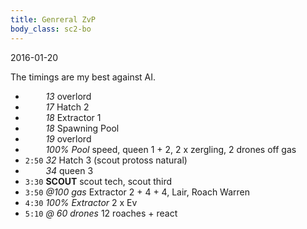 ```yaml
---
title: Genreral ZvP
body_class: sc2-bo
---
```


2016-01-20

The timings are my best against AI.

- `    ` _13_                 overlord
- `    ` _17_                 Hatch 2
- `    ` _18_                 Extractor 1
- `    ` _18_                 Spawning Pool
- `    ` _19_                 overlord
- `    ` _100% Pool_          speed, queen 1 + 2, 2 x zergling, 2 drones off gas
- `2:50` _32_                 Hatch 3 (scout protoss natural)
- `    ` _34_                 queen 3
- `3:30` __SCOUT__            scout tech, scout third
- `3:50` _@100 gas_           Extractor 2 + 4 + 4, Lair, Roach Warren
- `4:30` _100% Extractor_     2 x Ev
- `5:10` _@ 60 drones_        12 roaches + react

